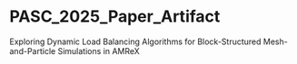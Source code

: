 # PASC_2025_Paper_Artifact
Exploring Dynamic Load Balancing Algorithms for Block-Structured Mesh-and-Particle Simulations in AMReX

